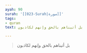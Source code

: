 ```yaml
---
ayah: 90
surah: '[[023-Surah|سورة]]'
tags:
- quran
text: بل أتيناهم بالحق وإنهم لكاذبون

---
```

> بل أتيناهم بالحق وإنهم لكاذبون
